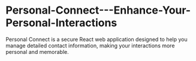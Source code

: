 # Personal-Connect---Enhance-Your-Personal-Interactions
Personal Connect is a secure React web application designed to help you manage detailed contact information, making your interactions more personal and memorable.
